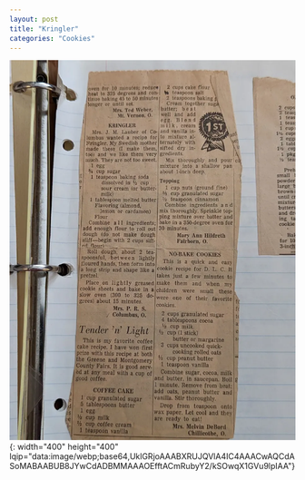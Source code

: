 ```yaml
---
layout: post
title: "Kringler"
categories: "Cookies"
---
```

![Kringler.jpg](/assets/images/Cookies/Kringler.webp){: width="400" height="400" lqip="data:image/webp;base64,UklGRjoAAABXRUJQVlA4IC4AAACwAQCdASoMABAABUB8JYwCdADBMMAAAOEfftACmRubyY2/kSOwqX1GVu9lpIAA"}

